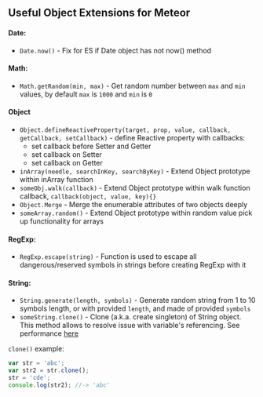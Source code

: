 ## Useful Object Extensions for Meteor
#### Date:
 - `Date.now()` - Fix for ES if Date object has not now() method

#### Math:
 - `Math.getRandom(min, max)` - Get random number between `max` and `min` values, by default `max` is `1000` and `min` is `0`

#### Object
 - `Object.defineReactiveProperty(target, prop, value, callback, getCallback, setCallback)` - define Reactive property with callbacks: 
    - set callback before Setter and Getter
    - set callback on Setter
    - set callback on Getter
 - `inArray(needle, searchInKey, searchByKey)` - Extend Object prototype within inArray function
 - `someObj.walk(callback)` - Extend Object prototype within walk function callback, `callback(object, value, key){}`
 - `Object.Merge` - Merge the enumerable attributes of two objects deeply
 - `someArray.random()` - Extend Object prototype within random value pick up functionality for arrays

#### RegExp:
 - `RegExp.escape(string)` - Function is used to escape all dangerous/reserved symbols in strings before creating RegExp with it

#### String:
 - `String.generate(length, symbols)` - Generate random string from 1 to 10 symbols length, or with provided `length`, and made of provided `symbols`
 - `someString.clone()` - Clone (a.k.a. create singleton) of String object. This method allows to resolve issue with variable's referencing. See performance [here](http://jsperf.com/clone-create-singleton-for-string-object)

`clone()` example:
```javascript
var str = 'abc';
var str2 = str.clone();
str = 'cde';
console.log(str2); //-> 'abc'
```


